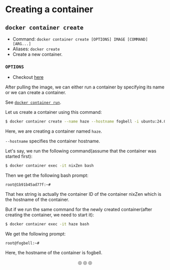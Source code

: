 # Creating a container

## `docker container create`

* Command: `docker container create [OPTIONS] IMAGE [COMMAND] [ARG...]`
* Aliases: `docker create`
* Create a new container.

### `OPTIONS`
* Checkout [here](https://docs.docker.com/reference/cli/docker/container/create/#options)

After pulling the image, we can either run a container by specifying its name or we can create a container.

See [`docker container run`](https://github.com/C0DER11101/docker/blob/d0cker/basic.md#docker-container-run).

Let us create a container using this command:

```bash
$ docker container create --name haze --hostname fogbell -i ubuntu:24.04
```

Here, we are creating a container named `haze`.

`--hostname` specifies the container hostname.

Let's say, we run the following command(assume that the container was started first):

```bash
$ docker container exec -it nixZen bash
```

Then we get the following bash prompt:
```
root@1b91b45ad77f:~#
```

That hex string is actually the container ID of the container nixZen which is the hostname of the container.

But if we run the same command for the newly created container(after creating the container, we need to start it):

```bash
$ docker container exec -it haze bash
```

We get the following prompt:

```
root@fogbell:~#
```

Here, the hostname of the container is fogbell.

<p align="center">
&#9678; &#9678; &#9678;
</p>
